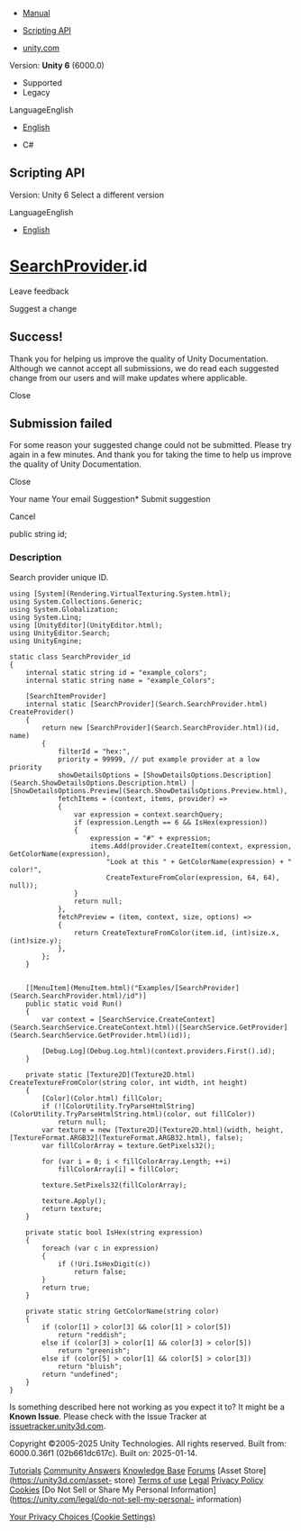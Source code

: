 [ ]()

  * [Manual](../Manual/index.html)
  * [Scripting API](../ScriptReference/index.html)

  * [unity.com](https://unity.com/)

Version: **Unity 6** (6000.0)

  * Supported
  * Legacy

LanguageEnglish

  * [English]()

  * C#

[ ](https://docs.unity3d.com)

## Scripting API

Version: Unity 6 Select a different version

LanguageEnglish

  * [English]()

#  [SearchProvider](Search.SearchProvider.html).id

Leave feedback

Suggest a change

## Success!

Thank you for helping us improve the quality of Unity Documentation. Although
we cannot accept all submissions, we do read each suggested change from our
users and will make updates where applicable.

Close

## Submission failed

For some reason your suggested change could not be submitted. Please <a>try
again</a> in a few minutes. And thank you for taking the time to help us
improve the quality of Unity Documentation.

Close

Your name Your email Suggestion* Submit suggestion

Cancel

[ ]()

public string id;

### Description

Search provider unique ID.

    
    
    using [System](Rendering.VirtualTexturing.System.html);
    using System.Collections.Generic;
    using System.Globalization;
    using System.Linq;
    using [UnityEditor](UnityEditor.html);
    using UnityEditor.Search;
    using UnityEngine;
    
    static class SearchProvider_id
    {
        internal static string id = "example_colors";
        internal static string name = "example_Colors";
    
        [SearchItemProvider]
        internal static [SearchProvider](Search.SearchProvider.html) CreateProvider()
        {
            return new [SearchProvider](Search.SearchProvider.html)(id, name)
            {
                filterId = "hex:",
                priority = 99999, // put example provider at a low priority
                showDetailsOptions = [ShowDetailsOptions.Description](Search.ShowDetailsOptions.Description.html) | [ShowDetailsOptions.Preview](Search.ShowDetailsOptions.Preview.html),
                fetchItems = (context, items, provider) =>
                {
                    var expression = context.searchQuery;
                    if (expression.Length == 6 && IsHex(expression))
                    {
                        expression = "#" + expression;
                        items.Add(provider.CreateItem(context, expression, GetColorName(expression),
                            "Look at this " + GetColorName(expression) + " color!",
                            CreateTextureFromColor(expression, 64, 64), null));
                    }
                    return null;
                },
                fetchPreview = (item, context, size, options) =>
                {
                    return CreateTextureFromColor(item.id, (int)size.x, (int)size.y);
                },
            };
        }
    
    
        [[MenuItem](MenuItem.html)("Examples/[SearchProvider](Search.SearchProvider.html)/id")]
        public static void Run()
        {
            var context = [SearchService.CreateContext](Search.SearchService.CreateContext.html)([SearchService.GetProvider](Search.SearchService.GetProvider.html)(id));
    
            [Debug.Log](Debug.Log.html)(context.providers.First().id);
        }
    
        private static [Texture2D](Texture2D.html) CreateTextureFromColor(string color, int width, int height)
        {
            [Color](Color.html) fillColor;
            if (![ColorUtility.TryParseHtmlString](ColorUtility.TryParseHtmlString.html)(color, out fillColor))
                return null;
            var texture = new [Texture2D](Texture2D.html)(width, height, [TextureFormat.ARGB32](TextureFormat.ARGB32.html), false);
            var fillColorArray = texture.GetPixels32();
    
            for (var i = 0; i < fillColorArray.Length; ++i)
                fillColorArray[i] = fillColor;
    
            texture.SetPixels32(fillColorArray);
    
            texture.Apply();
            return texture;
        }
    
        private static bool IsHex(string expression)
        {
            foreach (var c in expression)
            {
                if (!Uri.IsHexDigit(c))
                    return false;
            }
            return true;
        }
    
        private static string GetColorName(string color)
        {
            if (color[1] > color[3] && color[1] > color[5])
                return "reddish";
            else if (color[3] > color[1] && color[3] > color[5])
                return "greenish";
            else if (color[5] > color[1] && color[5] > color[3])
                return "bluish";
            return "undefined";
        }
    }
    

Is something described here not working as you expect it to? It might be a
**Known Issue**. Please check with the Issue Tracker at
[issuetracker.unity3d.com](https://issuetracker.unity3d.com).

Copyright ©2005-2025 Unity Technologies. All rights reserved. Built from:
6000.0.36f1 (02b661dc617c). Built on: 2025-01-14.

[Tutorials](https://unity3d.com/learn) [Community
Answers](https://answers.unity3d.com) [Knowledge
Base](https://support.unity3d.com/hc/en-us)
[Forums](https://forum.unity3d.com) [Asset Store](https://unity3d.com/asset-
store) [Terms of use](https://docs.unity3d.com/Manual/TermsOfUse.html)
[Legal](https://unity.com/legal) [Privacy
Policy](https://unity.com/legal/privacy-policy)
[Cookies](https://unity.com/legal/cookie-policy) [Do Not Sell or Share My
Personal Information](https://unity.com/legal/do-not-sell-my-personal-
information)

[Your Privacy Choices (Cookie Settings)](javascript:void\(0\);)

